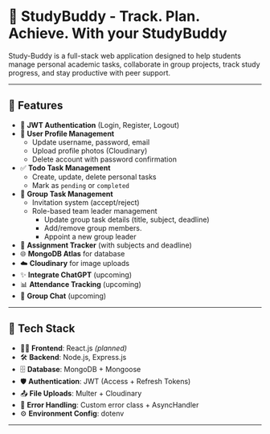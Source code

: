# 🧠 StudyBuddy - Track. Plan. Achieve. With your StudyBuddy

Study-Buddy is a full-stack web application designed to help students manage personal academic tasks, collaborate in group projects, track study progress, and stay productive with peer support.

---

## 🚀 Features

- 🔐 **JWT Authentication** (Login, Register, Logout)
- 👤 **User Profile Management**
  - Update username, password, email
  - Upload profile photos (Cloudinary)
  - Delete account with password confirmation
- ✅ **Todo Task Management**
  - Create, update, delete personal tasks
  - Mark as `pending` or `completed`
- 👥 **Group Task Management**
  - Invitation system (accept/reject)
  - Role-based team leader management
      - Update group task details (title, subject, deadline)
      - Add/remove group members.
      - Appoint a new group leader
- 📝 **Assignment Tracker** (with subjects and deadline)
- 🌐 **MongoDB Atlas** for database
- ☁️ **Cloudinary** for image uploads
- ✨ **Integrate ChatGPT** (upcoming)
- 📊 **Attendance Tracking** (upcoming)
- 💬 **Group Chat** (upcoming)

---

## 🧰 Tech Stack

- 🧑‍🎨 **Frontend**: React.js _(planned)_
- 🛠️ **Backend**: Node.js, Express.js
- 🗄️ **Database**: MongoDB + Mongoose
- 🛡️ **Authentication**: JWT (Access + Refresh Tokens)
- 📤 **File Uploads**: Multer + Cloudinary
- 🚨 **Error Handling**: Custom error class + AsyncHandler
- ⚙️ **Environment Config**: dotenv

---

